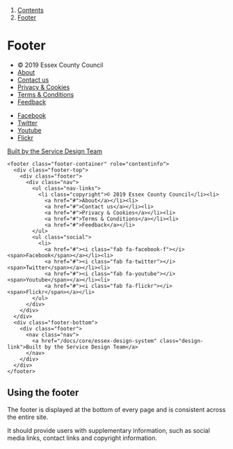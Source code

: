 <div class="breadcrumbs">
  <ol>
    <li><a href="/docs/core/contents">Contents</a></li>
    <li><a href="#">Footer</a></li>
  </ol>
</div>

# Footer

<footer class="footer-container" role="contentinfo">
  <div class="footer-top">
    <div class="footer">
      <div class="nav">
        <ul class="nav-links">
          <li class="copyright">© 2019 Essex County Council</li><li>
            <a href="#">About</a></li><li>
            <a href="#">Contact us</a></li><li>
            <a href="#">Privacy & Cookies</a></li><li>
            <a href="#">Terms & Conditions</a></li><li>
            <a href="#">Feedback</a></li>
        </ul>
        <ul class="social">
          <li>
            <a href="#"><i class="fab fa-facebook-f"></i><span>Facebook</span></a></li><li>
            <a href="#"><i class="fab fa-twitter"></i><span>Twitter</span></a></li><li>
            <a href="#"><i class="fab fa-youtube"></i><span>Youtube</span></a></li><li>
            <a href="#"><i class="fab fa-flickr"></i><span>Flickr</span></a></li>
        </ul>
      </div>
    </div>
  </div>
  <div class="footer-bottom">
    <div class="footer">
      <nav class="nav">
        <a href="/docs/core/essex-design-system" class="design-link">Built by the Service Design Team</a>
      </nav>
    </div>
  </div>
</footer>

    <footer class="footer-container" role="contentinfo">
      <div class="footer-top">
        <div class="footer">
          <div class="nav">
            <ul class="nav-links">
              <li class="copyright">© 2019 Essex County Council</li><li>
                <a href="#">About</a></li><li>
                <a href="#">Contact us</a></li><li>
                <a href="#">Privacy & Cookies</a></li><li>
                <a href="#">Terms & Conditions</a></li><li>
                <a href="#">Feedback</a></li>
            </ul>
            <ul class="social">
              <li>
                <a href="#"><i class="fab fa-facebook-f"></i><span>Facebook</span></a></li><li>
                <a href="#"><i class="fab fa-twitter"></i><span>Twitter</span></a></li><li>
                <a href="#"><i class="fab fa-youtube"></i><span>Youtube</span></a></li><li>
                <a href="#"><i class="fab fa-flickr"></i><span>Flickr</span></a></li>
            </ul>
          </div>
        </div>
      </div>
      <div class="footer-bottom">
        <div class="footer">
          <nav class="nav">
            <a href="/docs/core/essex-design-system" class="design-link">Built by the Service Design Team</a>
          </nav>
        </div>
      </div>
    </footer>

## Using the footer

The footer is displayed at the bottom of every page and is consistent across the entire site.

It should provide users with supplementary information, such as social media links, contact links and copyright information.
